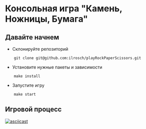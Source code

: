 # Консольная игра "Камень, Ножницы, Бумага"

## Давайте начнем

- Склонируйте репозиторий

```console
    git clone git@github.com:ilrosch/playRockPaperScissors.git
```

- Установите нужные пакеты и зависимости

```console
    make install
```

- Запустите игру

```console
    make start
```

## Игровой процесс

[![asciicast](https://asciinema.org/a/WYV6bqIe6Zm3F4NxSMANamUz9.svg)](https://asciinema.org/a/WYV6bqIe6Zm3F4NxSMANamUz9)
